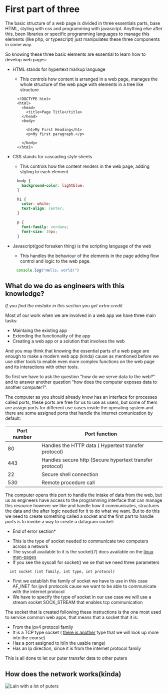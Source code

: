 # First part of three

The basic structure of a web page is divided in three essentials parts, base HTML, styling with css and programming with javascript.
Anything else after this, been libraries or specific programming languages to manage this elements (like php, or typescript) just manipulates these three components in some way.

So knowing these three basic elements are essential to learn how to develop web pages:

- HTML stands for hypertext markup language
  - This controls how content is arranged in a web page, manages the whole structure of the web page with elements in a tree like structure

  ```html,editable
    <!DOCTYPE html>
    <html>
      <head>
        <title>Page Title</title>
      </head>
      <body>

        <h1>My First Heading</h1>
        <p>My first paragraph.</p>

      </body>
    </html> 
  ```

- CSS stands for cascading style sheets
  - This controls how the content renders in the web page, adding styling to each element

  ```css
    body {
      background-color: lightblue;
    }

    h1 {
      color: white;
      text-align: center;
    }

    p {
      font-family: verdana;
      font-size: 20px;
    }
  ```

- Javascript(god forsaken thing) is the scripting language of the web
  - This handles the behaviour of the elements in the page adding flow control and logic to the web page.

```javascript
     console.log("Hello, world!")
```

## What do we do as engineers with this knowledge?

*If you find the mistake in this section you get extra credit*

Most of our work when we are involved in a web app we have three main tasks:

- Maintaing the existing app
- Extending the functionality of the app
- Creating a web app or a solution that involves the web

And you may think that knowing the essential parts of a web page are enough to make a modern web app (kinda)
cause as mentioned before we use other tools to enable even more complex functions on the web page and its interactions
with other tools.

So first we have to ask the question "how do we serve data to the web?" and to answer another question "how does the computer exposes data to another computer?".

The computer as you should already know has an interface for processes called ports, these ports are free for us to use as users, but some of them are assign ports for different use cases inside the operating system and there are some assigned ports that handle the internet comunication by default:
  
| Port number | Port function |
|-------------|---------------|
|  80 | Handles the HTTP data ( Hypertext transfer protocol) |
| 443 | Handles secure http (Secure hypertext transfer protocol) |
| 22  | Secure shell connection |
| 530 | Remote procedure call |

The computer opens this port to handle the intake of data from the web, but us as engineers have access to the programming interface that can manage this
resource however we like and handle how it communicates, structures the data and the after logic needed for it to do what we want.
But to do this we need to create something called a socket and the first part to handle ports is to invoke a way to create a datagram socket:

* End of error section*

- This is the type of socket needed to communicate two computers across a network
- The syscall available to it is the socket(7) docs available on the [linux man-pages](https://man7.org/linux/man-pages/man7/socket.7.html)
- If you see the syscall for socket() we se that we need three parameters

```c,readonly
  int socket (int family, int type, int protocol)

```

- First we establish the family of socket we have to use in this case AF_INET for ipv4 protocols cause we want to be able
to communicate with the internet protocol
- We have to specify the type of socket in our use case we will use a stream socket SOCK_STREAM that enables tcp communication

The socket that is created following these instructions is the one most used to service common web apps, that means that a socket that it is:

- From the ipv4 protocol family
- It is a TCP type socket ( [there is another](https://www.youtube.com/watch?v=sLlu_RpElBs&pp=ygUQdGhlcmUgaXMgYW5vdGhlcg%3D%3D) type that we will look up more into the course)
- Has a port assigned to it(in the usable range)
- Has an Ip direction, since it is from the internet protocol family

This is all done to let our puter transfer data to other puters

## How does the network works(kinda)

![Lain with a lot of puters](https://blog.jlist.com/wp-content/uploads/2020/01/lain-computers.gif)
